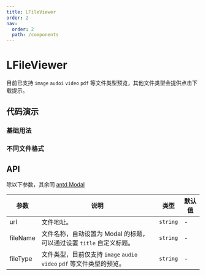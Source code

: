 ```yaml
---
title: LFileViewer
order: 2
nav:
  order: 2
  path: /components
---
```


# LFileViewer

目前已支持 `image` `audoi` `video` `pdf` 等文件类型预览，其他文件类型会提供点击下载提示。

## 代码演示

### 基础用法

<code src='./demos/Demo1.tsx'></code>

### 不同文件格式

<code src='./demos/Demo2.tsx'></code>

## API

除以下参数，其余同 [antd Modal](https://4x.ant.design/components/modal-cn/#api)

| 参数 | 说明 | 类型 | 默认值 |
| --- | --- | --- | --- |
| url | 文件地址。 | `string` | - |
| fileName | 文件名称，自动设置为 Modal 的标题，可以通过设置 `title` 自定义标题。 | `string` | - |
| fileType | 文件类型，目前仅支持 `image` `audio` `video` `pdf` 等文件类型的预览。 | `string` | - |
